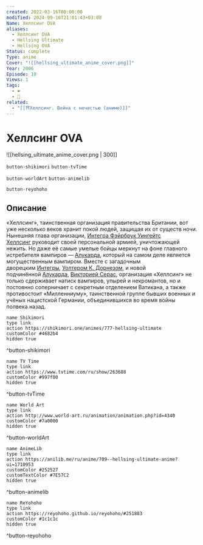 ```yaml
---
created: 2022-03-16T00:00:00
modified: 2024-09-16T21:01:43+03:00
Name: Хеллсинг OVA
aliases:
  - Хеллсинг OVA
  - Hellsing Ultimate
  - Hellsing OVA
Status: complete
Type: anime
Cover: "![[hellsing_ultimate_anime_cover.png]]"
Year: 2006
Episode: 10
Views: 1
tags:
  - ❤
  - 🔞
related:
  - "[[⛩️Хеллсинг. Война с нечистью (аниме)]]"
---
```


# Хеллсинг OVA

![[hellsing_ultimate_anime_cover.png | 300]]

`button-shikimori` `button-tvTime`

`button-worldArt` `button-animelib`

`button-reyohoho`


## Описание

«Хеллсинг», таинственная организация правительства Британии, вот уже несколько веков хранит покой людей, защищая их от существ ночи. Нынешняя глава организации, [Интегра Фэйрбрук Уингейтс Хеллсинг](https://shikimori.one/characters/603-integra-fairbrook-wingates-hellsing) руководит своей персональной армией, уничтожающей нежить. Но даже её самые умелые бойцы меркнут на фоне главного истребителя вампиров — [Алукарда](https://shikimori.one/characters/601-alucard), который на самом деле является могущественным вампиром. Вместе с загадочным дворецким [Интегры](https://shikimori.one/characters/603-integra-fairbrook-wingates-hellsing), [Уолтером К. Дорнезом](https://shikimori.one/characters/609-walter-c-dornez), и новой подчинённой [Алукарда](https://shikimori.one/characters/601-alucard), [Викторией Серас](https://shikimori.one/characters/624-seras-victoria), организация «Хеллсинг» не только сдерживает натиск вампиров, упырей и некромантов, но и постоянно соперничает с секретным отделением Ватикана, а также противостоит «Милленниуму», таинственной группе бывших военных и учёных нацистской Германии, объединившихся во время войны полвека назад.



```button
name Shikimori
type link
action https://shikimori.one/animes/777-hellsing-ultimate
customColor #4682b4
hidden true
```
^button-shikimori

```button
name TV Time
type link
action https://www.tvtime.com/ru/show/263688
customColor #997f00
hidden true
```
^button-tvTime

```button
name World Art
type link
action http://www.world-art.ru/animation/animation.php?id=4340
customColor #7a0000
hidden true
```
^button-worldArt

```button
name AnimeLib
type link
action https://anilib.me/ru/anime/709--hellsing-ultimate-anime?ui=1710953
customColor #252527
customTextColor #7E57C2
hidden true
```
^button-animelib

```button
name ReYohoho
type link
action https://reyohoho.github.io/reyohoho/#251883
customColor #1c1c1c
hidden true
```
^button-reyohoho


